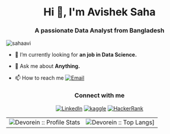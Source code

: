 <h1 align="center">Hi 👋, I'm Avishek Saha</h1>
<h3 align="center">A passionate Data Analyst from Bangladesh</h3>

<p align="left"> <img src="https://komarev.com/ghpvc/?username=sahaavi&label=Profile%20views&color=0e75b6&style=flat" alt="sahaavi" /> </p>

- 🔭 I’m currently looking for **an job in Data Science.**

- 💬 Ask me about **Anything.**

- 📫 How to reach me  <a href="mailto:avisheksaha123@gmail.com"><img alt="Email" src="https://img.shields.io/badge/Gmail-avisheksaha123@gmail.com-red?style=flat&logo=gmail"></a>

<h3 align="center">Connect with me</h3>
<p align="center">
<a href="https://linkedin.com/in/sahaavi"><img alt="LinkedIn" src="https://img.shields.io/badge/LinkedIn-sahaavi-blue?style=flat&logo=linkedin"></a>
<a href="https://kaggle.com/avi1023"><img alt="kaggle" src="https://img.shields.io/badge/kaggle-avi1023-skyblue?style=flat&logo=kaggle"></a>
<a href="https://www.hackerrank.com/avisheksaha123"><img alt="HackerRank" src="https://img.shields.io/badge/HackerRank-avisheksaha123-green?style=flat&logo=hackerrank"></a>
</p>

<p align="center">
   <table>
      <tr>
       <td><img alt="Devorein :: Profile Stats" src="https://github-readme-stats.vercel.app/api?username=sahaavi&show_icons=true&theme=dark"> </td>
       <td><img alt="Devorein :: Top Langs]" src="https://github-readme-stats.vercel.app/api/top-langs/?username=sahaavi&langs_count=10&theme=tokyonight&layout=compact&hide=html"> </td>
     </tr>
   </table>
</p>
